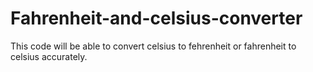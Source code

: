 # Fahrenheit-and-celsius-converter
This code will be able to convert celsius to fehrenheit or fahrenheit to celsius accurately.
